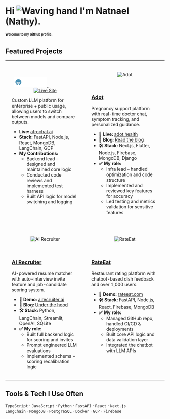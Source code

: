 <h1 align="left">
  Hi <img src="https://media.giphy.com/media/hvRJCLFzcasrR4ia7z/giphy.gif" width="30" alt="Waving hand"/> I'm Natnael (Nathy).<br/>
  <span style="font-size: 10px;">Welcome to my GitHub profile.</span>
</h1>


## Featured Projects

<table>
  <tr>
    <td width="50%" valign="top" style="padding: 20px;">
      <br>
      <p align="center">
        <a href="https://github.com/YourLinkHere" target="_blank" title="GitHub Repository">
          <img src="./afrochat-transparent-bg-logo.svg" alt="Repo Link" width="50%"/>
        </a>
        &nbsp;&nbsp;&nbsp;&nbsp;&nbsp;&nbsp;&nbsp;&nbsp;&nbsp;&nbsp;&nbsp;&nbsp;&nbsp;&nbsp;&nbsp;&nbsp;&nbsp;&nbsp;&nbsp;&nbsp;&nbsp;&nbsp;&nbsp;&nbsp;
        <a href="https://afrochat.app" target="_blank" title="Visit Live Site">
          <img src="https://media4.giphy.com/media/v1.Y2lkPTc5MGI3NjExZW40NHBweGkzY3kyNGdxc3lwNGxiem1pcXo0bTRoeDFtNGh1cXkzaCZlcD12MV9pbnRlcm5hbF9naWZfYnlfaWQmY3Q9cw/WT5h7PgVSScLLKtMaS/giphy.gif" alt="Live Site" width="20%"/>
        </a
      </p>
      <p>Custom LLM platform for enterprise + public usage, allowing users to switch between models and compare outputs.</p>
      <ul>
        <li><strong>Live:</strong> <a href="https://afrochat.app">afrochat.ai</a></li>
        <li><strong>Stack:</strong> FastAPI, Node.js, React, MongoDB, LangChain, GCP</li>
        <li><strong>My Contributions:</strong>
          <ul>
            <li>Backend lead – designed and maintained core logic</li>
            <li>Conducted code reviews and implemented test harness</li>
            <li>Built API logic for model switching and logging</li>
          </ul>
        </li>
      </ul>
    </td>
    <td width="50%" valign="top" style="padding: 20px;">
      <p align="center">
        <img src="https://your-image-link.com/adot.png" alt="Adot" width="100%"/>
      </p>
      <br>
      <h3><a href="https://github.com/YourLinkHere">Adot</a></h3>
      <p>Pregnancy support platform with real-time doctor chat, symptom tracking, and personalized guidance.</p>
      <ul>
        <li><strong>🔗 Live:</strong> <a href="https://adot.health">adot.health</a></li>
        <li><strong>📝 Blog:</strong> <a href="https://your-blog-link.com/adot">Read the blog</a></li>
        <li><strong>🛠️ Stack:</strong> Next.js, Flutter, Node.js, Firebase, MongoDB, Django</li>
        <li><strong>✅ My role:</strong>
          <ul>
            <li>Infra lead – handled optimization and code structure</li>
            <li>Implemented and reviewed key features for accuracy</li>
            <li>Led testing and metrics validation for sensitive features</li>
          </ul>
        </li>
      </ul>
    </td>
  </tr>
  <tr>
    <td width="50%" valign="top" style="padding: 20px;">
      <p align="center">
        <img src="https://your-image-link.com/ai-recruiter.png" alt="AI Recruiter" width="100%"/>
      </p>
      <br>
      <h3><a href="https://github.com/YourLinkHere">AI Recruiter</a></h3>
      <p>AI-powered resume matcher with auto-interview invite feature and job-candidate scoring system.</p>
      <ul>
        <li><strong>🔗 Demo:</strong> <a href="https://airecruiter.ai">airecruiter.ai</a></li>
        <li><strong>📝 Blog:</strong> <a href="https://your-blog-link.com/ai-recruiter">Under the hood</a></li>
        <li><strong>🛠️ Stack:</strong> Python, LangChain, Streamlit, OpenAI, SQLite</li>
        <li><strong>✅ My role:</strong>
          <ul>
            <li>Built full backend logic for scoring and invites</li>
            <li>Prompt engineered LLM evaluations</li>
            <li>Implemented schema + scoring recalibration logic</li>
          </ul>
        </li>
      </ul>
    </td>
    <td width="50%" valign="top" style="padding: 20px;">
      <p align="center">
        <img src="https://your-image-link.com/rateeat.png" alt="RateEat" width="100%"/>
      </p>
      <br>
      <h3><a href="https://github.com/YourLinkHere">RateEat</a></h3>
      <p>Restaurant rating platform with chatbot-based dish feedback and over 1,000 users.</p>
      <ul>
        <li><strong>🔗 Demo:</strong> <a href="https://rateeat.com">rateeat.com</a></li>
        <li><strong>🛠️ Stack:</strong> FastAPI, Node.js, React, Firebase, MongoDB</li>
        <li><strong>✅ My role:</strong>
          <ul>
            <li>Managed GitHub repo, handled CI/CD & deployments</li>
            <li>Built core API logic and data validation layer</li>
            <li>Integrated the chatbot with LLM APIs</li>
          </ul>
        </li>
      </ul>
    </td>
  </tr>
</table>

## Tools & Tech I Use Often
`TypeScript` · `JavaScript` · `Python` · `FastAPI` · `React` · `Next.js`  
`LangChain` · `MongoDB` · `PostgreSQL` · `Docker` · `GCP` · `Firebase`
